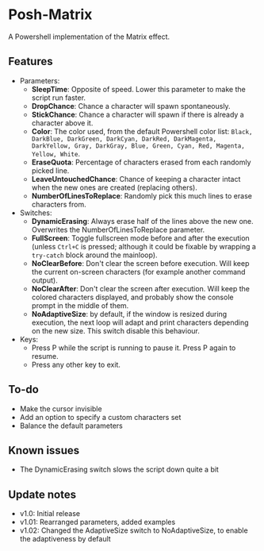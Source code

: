 # Posh-Matrix
A Powershell implementation of the Matrix effect.

## Features
- Parameters:
	- **SleepTime**: Opposite of speed. Lower this parameter to make the script run faster.
	- **DropChance**: Chance a character will spawn spontaneously.
	- **StickChance**: Chance a character will spawn if there is already a character above it.
	- **Color**: The color used, from the default Powershell color list: `Black, DarkBlue, DarkGreen, DarkCyan, DarkRed, DarkMagenta, DarkYellow, Gray, DarkGray, Blue, Green, Cyan, Red, Magenta, Yellow, White`.
	- **EraseQuota**: Percentage of characters erased from each randomly picked line.
	- **LeaveUntouchedChance**: Chance of keeping a character intact when the new ones are created (replacing others).
	- **NumberOfLinesToReplace**: Randomly pick this much lines to erase characters from.
- Switches:
	- **DynamicErasing**: Always erase half of the lines above the new one. Overwrites the NumberOfLinesToReplace parameter.
	- **FullScreen**: Toggle fullscreen mode before and after the execution (unless `Ctrl+C` is pressed; although it could be fixable by wrapping a `try-catch` block around the mainloop).
	- **NoClearBefore**: Don't clear the screen before execution. Will keep the current on-screen characters (for example another command output).
	- **NoClearAfter**: Don't clear the screen after execution. Will keep the colored characters displayed, and probably show the console prompt in the middle of them.
	- **NoAdaptiveSize**: by default, if the window is resized during execution, the next loop will adapt and print characters depending on the new size. This switch disable this behaviour.
- Keys:
	- Press P while the script is running to pause it. Press P again to resume.
	- Press any other key to exit.

## To-do
- Make the cursor invisible
- Add an option to specify a custom characters set
- Balance the default parameters

## Known issues
- The DynamicErasing switch slows the script down quite a bit

## Update notes
- v1.0: Initial release
- v1.01: Rearranged parameters, added examples
- v1.02: Changed the AdaptiveSize switch to NoAdaptiveSize, to enable the adaptiveness by default